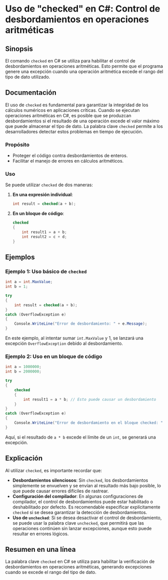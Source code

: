 <!--
Meta Description: # Uso de "checked" en C#: Control de desbordamientos en operaciones aritméticas ## Sinopsis El comando `checked` en C# se utiliza para habilitar el co...
Meta Keywords: checked, int, desbordamientos, que, una
-->

# Uso de "checked" en C#: Control de desbordamientos en operaciones aritméticas

## Sinopsis
El comando `checked` en C# se utiliza para habilitar el control de desbordamientos en operaciones aritméticas. Esto permite que el programa genere una excepción cuando una operación aritmética excede el rango del tipo de dato utilizado.

## Documentación
El uso de `checked` es fundamental para garantizar la integridad de los cálculos numéricos en aplicaciones críticas. Cuando se ejecutan operaciones aritméticas en C#, es posible que se produzcan desbordamientos si el resultado de una operación excede el valor máximo que puede almacenar el tipo de dato. La palabra clave `checked` permite a los desarrolladores detectar estos problemas en tiempo de ejecución.

### Propósito
- Proteger el código contra desbordamientos de enteros.
- Facilitar el manejo de errores en cálculos aritméticos.

### Uso
Se puede utilizar `checked` de dos maneras:

1. **En una expresión individual**:
   ```csharp
   int result = checked(a + b);
   ```

2. **En un bloque de código**:
   ```csharp
   checked
   {
       int result1 = a + b;
       int result2 = c + d;
   }
   ```

## Ejemplos

### Ejemplo 1: Uso básico de `checked`
```csharp
int a = int.MaxValue;
int b = 1;

try
{
    int result = checked(a + b);
}
catch (OverflowException e)
{
    Console.WriteLine("Error de desbordamiento: " + e.Message);
}
```
En este ejemplo, al intentar sumar `int.MaxValue` y 1, se lanzará una excepción `OverflowException` debido al desbordamiento.

### Ejemplo 2: Uso en un bloque de código
```csharp
int a = 1000000;
int b = 2000000;

try
{
    checked
    {
        int result1 = a * b; // Esto puede causar un desbordamiento
    }
}
catch (OverflowException e)
{
    Console.WriteLine("Error de desbordamiento en el bloque checked: " + e.Message);
}
```
Aquí, si el resultado de `a * b` excede el límite de un `int`, se generará una excepción.

## Explicación
Al utilizar `checked`, es importante recordar que:
- **Desbordamientos silenciosos**: Sin `checked`, los desbordamientos simplemente se envuelven y se envían al resultado más bajo posible, lo que puede causar errores difíciles de rastrear.
- **Configuración del compilador**: En algunas configuraciones de compilador, el control de desbordamientos puede estar habilitado o deshabilitado por defecto. Es recomendable especificar explícitamente `checked` si se desea garantizar la detección de desbordamientos.
- **Uso de `unchecked`**: Si se desea desactivar el control de desbordamiento, se puede usar la palabra clave `unchecked`, que permitirá que las operaciones continúen sin lanzar excepciones, aunque esto puede resultar en errores lógicos.

## Resumen en una línea
La palabra clave `checked` en C# se utiliza para habilitar la verificación de desbordamientos en operaciones aritméticas, generando excepciones cuando se excede el rango del tipo de dato.